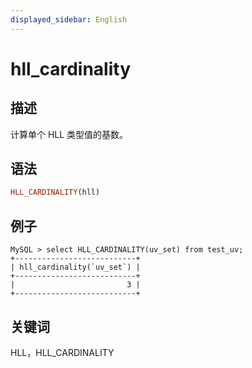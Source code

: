```yaml
---
displayed_sidebar: English
---
```


# hll_cardinality

## 描述

计算单个 HLL 类型值的基数。

## 语法

```Haskell
HLL_CARDINALITY(hll)
```

## 例子

```plain text
MySQL > select HLL_CARDINALITY(uv_set) from test_uv;
+---------------------------+
| hll_cardinality(`uv_set`) |
+---------------------------+
|                         3 |
+---------------------------+
```

## 关键词

HLL，HLL_CARDINALITY